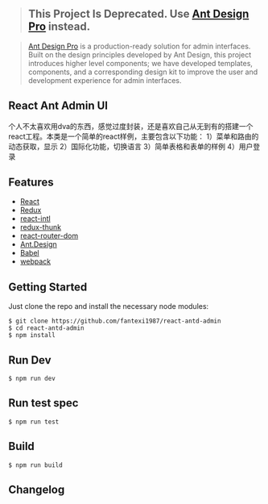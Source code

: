 >## This Project Is Deprecated. Use [Ant Design Pro](https://pro.ant.design) instead.

>[Ant Design Pro](https://pro.ant.design) is a production-ready solution for admin interfaces. Built on the design principles developed by Ant Design, this project introduces higher level components; we have developed templates, components, and a corresponding design kit to improve the user and development experience for admin interfaces.

## React Ant Admin UI


个人不太喜欢用dva的东西，感觉过度封装，还是喜欢自己从无到有的搭建一个react工程。本类是一个简单的react样例，主要包含以下功能：
	1）菜单和路由的动态获取，显示
	2）国际化功能，切换语言
	3）简单表格和表单的样例
	4）用户登录


## Features

- [React](https://facebook.github.io/react/)
- [Redux](https://github.com/reactjs/redux)
- [react-intl](https://github.com/yahoo/react-intl)
- [redux-thunk](https://github.com/reduxjs/redux-thunk)
- [react-router-dom](https://www.npmjs.com/package/react-router-dom)
- [Ant.Design](http://ant.design/)
- [Babel](https://babeljs.io/)
- [webpack](https://webpack.github.io/)

## Getting Started

Just clone the repo and install the necessary node modules:

```shell
$ git clone https://github.com/fantexi1987/react-antd-admin
$ cd react-antd-admin
$ npm install
```

## Run Dev

```shell
$ npm run dev
```

## Run test spec

```shell
$ npm run test
```

## Build

```shell
$ npm run build
```

## Changelog


